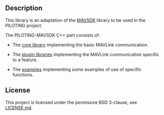## Description

This library is an adaptation of the [MAVSDK](https://github.com/mavlink/MAVSDK) library to be used in the PILOTING project.

The PILOTING-MAVSDK C++ part consists of:

- The [core library](src/core) implementing the basic MAVLink communication.

- The [plugin libraries](src/plugins) implementing the MAVLink communication specific to a feature.

- The [examples](examples) implementing some examples of use of specific functions.

## License

This project is licensed under the permissive BSD 3-clause, see [LICENSE.md](LICENSE.md).
